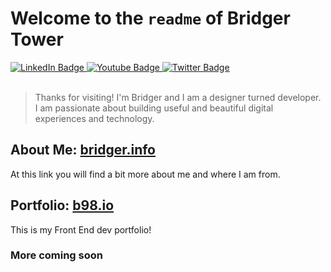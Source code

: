# Welcome to the `readme` of Bridger Tower


<div id="badges">
  <a href="https://linkedin.com/in/brdgr">
    <img src="https://img.shields.io/badge/LinkedIn-blue?style=for-the-badge&logo=linkedin&logoColor=white" alt="LinkedIn Badge"/>
  </a>
  <a href="http://devign.cc">
    <img src="https://img.shields.io/badge/YouTube-red?style=for-the-badge&logo=youtube&logoColor=white" alt="Youtube Badge"/>
  </a>
  <a href="https://twitter.com/b98_io">
    <img src="https://img.shields.io/badge/Twitter-blue?style=for-the-badge&logo=twitter&logoColor=white" alt="Twitter Badge"/>
  </a>
</div>

<br>

> Thanks for visiting! I'm Bridger and I am a designer turned developer. I am passionate about building useful and beautiful digital experiences and technology.

## About Me: [bridger.info](https://bridger.info)

At this link you will find a bit more about me and where I am from.

## Portfolio: [b98.io](https://b98.io)

This is my Front End dev portfolio!

### More coming soon
